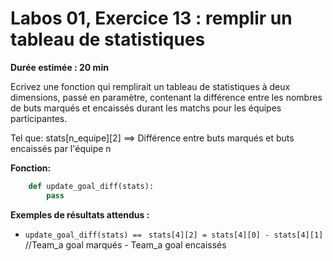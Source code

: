 # Labos 01, Exercice 13 : remplir un tableau de statistiques

**Durée estimée : 20 min**

Ecrivez une fonction qui remplirait un tableau de statistiques à deux dimensions, passé en paramètre, contenant la différence entre les nombres 
de buts marqués et encaissés durant les matchs pour les équipes participantes.

Tel que:
	stats[n_equipe][2] ==> Différence entre buts marqués et buts encaissés par l'équipe n

**Fonction:**
```python
	def update_goal_diff(stats):
		pass
```
**Exemples de résultats attendus :**

- `update_goal_diff(stats) == `
		`stats[4][2] = stats[4][0] - stats[4][1]`	//Team_a goal marqués - Team_a goal encaissés
